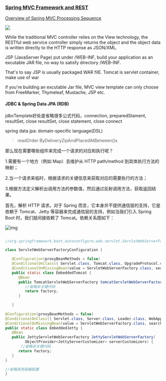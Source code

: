 ### [Spring MVC Framework and REST](https://www.genuitec.com/spring-frameworkrestcontroller-vs-controller/#:~:text=Spring%20MVC%20Framework%20and%20REST&text=While%20the%20traditional%20MVC%20controller,HTTP%20response%20as%20JSON%2FXML.)

[Overview of Spring MVC Processing Sequence](https://terasolunaorg.github.io/guideline/1.0.1.RELEASE/en/Overview/SpringMVCOverview.html#id1)

![](https://terasolunaorg.github.io/guideline/1.0.1.RELEASE/en/_images/RequestLifecycle.png)

While the traditional MVC controller relies on the View technology, the RESTful web service controller simply returns the object and the object data is written directly to the HTTP response as JSON/XML. 



JSP (JavaServer Page) put under /WEB-INF, build your application as an excutable JAR file, no way to satisfy directory /WEB-INF.

That's to say JSP is usually packaged WAR filE. Tomcat is servlet container, make use of war

if you're building an excutable Jar file, MVC view template can only choose from FreeMarker, Thymeleaf, Mustache, JSP etc.



#### JDBC & Spring Data JPA (RDB)

jdbcTemplate好处是省略很多公式代码，connection, preparedStament, resultSet, close resultSet, close statement, close connect

spring data jpa: domain-specific language(DSL)

> readOrder ByDeliveryZipAndPlacedAtBetween()s
>



那么现在需要哪些组件来完成一个请求的对应和执行呢？

1.需要有一个地方（例如 Map）去维护从 HTTP path/method 到具体执行方法的映射；

2.当一个请求来临时，根据请求的关键信息来获取对应的需要执行的方法；

3.根据方法定义解析出调用方法的参数值，然后通过反射调用方法，获取返回结果。



首先，解析 HTTP 请求。对于 Spring 而言，它本身并不提供通信层的支持，它是依赖于 Tomcat、Jetty 等容器来完成通信层的支持，例如当我们引入 Spring Boot 时，我们就间接依赖了 Tomcat。依赖关系图如下：

![img](https://static001.geekbang.org/resource/image/45/44/456dc47793b0f99c9c2d193027f0ed44.png)

```java

//org.springframework.boot.autoconfigure.web.servlet.ServletWebServerFactoryConfiguration

class ServletWebServerFactoryConfiguration {

   @Configuration(proxyBeanMethods = false)
   @ConditionalOnClass({ Servlet.class, Tomcat.class, UpgradeProtocol.class })
   @ConditionalOnMissingBean(value = ServletWebServerFactory.class, search = SearchStrategy.CURRENT)
   public static class EmbeddedTomcat {
      @Bean
      public TomcatServletWebServerFactory tomcatServletWebServerFactory(
         //省略非关键代码
         return factory;
      }

   }
   
@Configuration(proxyBeanMethods = false)
@ConditionalOnClass({ Servlet.class, Server.class, Loader.class, WebAppContext.class })
@ConditionalOnMissingBean(value = ServletWebServerFactory.class, search = SearchStrategy.CURRENT)
public static class EmbeddedJetty {
   @Bean
   public JettyServletWebServerFactory JettyServletWebServerFactory(
         ObjectProvider<JettyServerCustomizer> serverCustomizers) {
       //省略非关键代码
      return factory;
   }
}

//省略其他容器配置
}


```



